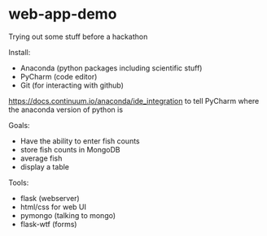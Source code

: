 # web-app-demo
Trying out some stuff before a hackathon

Install:
- Anaconda (python packages including scientific stuff)
- PyCharm (code editor)
- Git (for interacting with github)

https://docs.continuum.io/anaconda/ide_integration to tell PyCharm where the anaconda version of python is

Goals:
- Have the ability to enter fish counts
- store fish counts in MongoDB
- average fish
- display a table

Tools:
- flask (webserver)
- html/css for web UI
- pymongo (talking to mongo)
- flask-wtf (forms)
